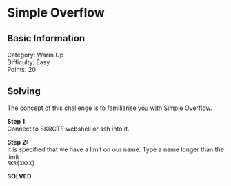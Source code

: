 # Simple Overflow

## Basic Information
Category: Warm Up    
Difficulty: Easy  
Points: 20  

## Solving
The concept of this challenge is to familiarise you with Simple Overflow. 
  
**Step 1:**  
Connect to SKRCTF webshell or ssh into it.   

**Step 2:**   
It is specified that we have a limit on our name. Type a name longer than the limit  
```SKR{XXXX}```

**SOLVED**  
